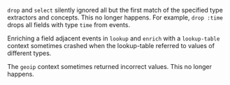 `drop` and `select` silently ignored all but the first match of the specified
type extractors and concepts. This no longer happens. For example, `drop :time`
drops all fields with type `time` from events.

Enriching a field adjacent events in `lookup` and `enrich` with a `lookup-table`
context sometimes crashed when the lookup-table referred to values of different
types.

The `geoip` context sometimes returned incorrect values. This no longer happens.
